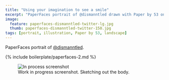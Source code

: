 ```yaml
---
title: "Using your imagination to see a smile"
excerpt: "PaperFaces portrait of @dismanntled drawn with Paper by 53 on an iPad."
image: 
  feature: paperfaces-dismanntled-twitter-lg.jpg
  thumb: paperfaces-dismanntled-twitter-150.jpg
tags: [portrait, illustration, Paper by 53, landscape]
---
```


PaperFaces portrait of [@dismanntled](http://twitter.com/dismanntled).

{% include boilerplate/paperfaces-2.md %}

<figure>
	<img src="{{ site.url }}/assets/images/paperfaces-dismanntled-process-1-600.jpg" alt="In process screenshot">
	<figcaption>Work in progress screenshot. Sketching out the body.</figcaption>
</figure>